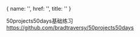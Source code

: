 { name: '', href: '', title: '' }

50projects50days基础练习
https://github.com/bradtraversy/50projects50days